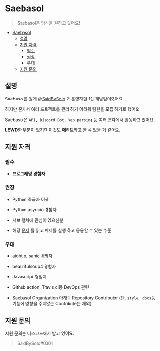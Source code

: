 # Saebasol

> Saebasol은 당신을 원하고 있어요!

- [Saebasol](#saebasol)
  - [설명](#설명)
  - [지원 자격](#지원-자격)
    - [필수](#필수)
    - [권장](#권장)
    - [우대](#우대)
  - [지원 문의](#지원-문의)

## 설명

Saebasol은 원래 [@SaidBySolo](https://github.com/SaidBySolo) 가 운영하던 1인 개발팀이였어요.

하지만 혼자서 여러 프로젝트를 관리 하기 어려워 팀원을 모집 하기로 했어요

Saebasol은 `API, Discord Bot, Web parsing` 등 여러 분야에서 활동하고 있어요.

**LEWD**한 부분이 있지만 이것도 **메리트**라고 볼 수 있을 거 같아요.

## 지원 자격

### 필수

- **프로그래밍 경험자**

### 권장

- Python 중급자 이상

- Python asyncio 경험자

- 서브 컬쳐에 관심이 있으신분

- 해당 [문서](https://github.com/Saebasol/rabbit-ark/wiki/Script) 를 읽고 예제를 실행 하고 응용할 수 있는 수준

### 우대

- aiohttp, sanic 경험자
- beautifulsoup4 경험자

- Javascript 경험자

- Github action, Travis ci등 DevOps 관련

- Saebasol Organization 아래의 Repository Contributor (단. `style, docs`등 기능에 영향을 주지않는 Contribute는 제외)

## 지원 문의

지원 문의는 디스코드에서 받고 있어요.

> SaidBySolo#0001
